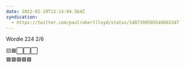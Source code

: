 ```yaml
---
date: 2022-01-29T12:14:04.564Z
syndication:
  - https://twitter.com/paulrobertlloyd/status/1487399505540665347
---
```


Wordle 224 2/6

🟨🟩⬜️⬜️⬜️\
🟩🟩🟩🟩🟩
